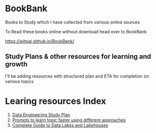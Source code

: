 # BookBank
Books to Study which I have collected from various online sources

To Read these books online without download head over to BookBank

https://ajitpal.github.io/BookBank/

## Study Plans & other resources for learning and growth

I'll be adding resources with structured plan and ETA for completion on various topics


# Learing resources Index 
1. [Data Engineering Study Plan](https://github.com/ajitpal/Learning/blob/main/Data%20Engineering%20Study%20Plan.md)
2. [Prompts to learn topic faster using different approaches](https://github.com/ajitpal/Learning/blob/main/Prompt.md)
3. [Complete Guide to Data Lakes and Lakehouses](https://github.com/ajitpal/Learning/blob/main/Complete%20Guide%20to%20Data%20Lakes%20and%20Lakehouses.md)


